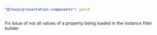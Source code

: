 ```yaml
---
"@itwin/presentation-components": patch
---
```


Fix issue of not all values of a property being loaded in the instance filter builder.
